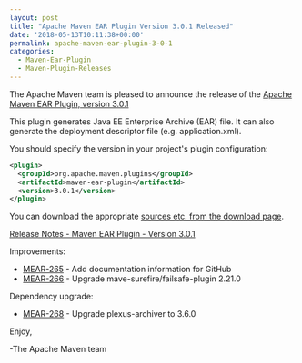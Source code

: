 ```yaml
---
layout: post
title: "Apache Maven EAR Plugin Version 3.0.1 Released"
date: '2018-05-13T10:11:38+00:00'
permalink: apache-maven-ear-plugin-3-0-1
categories:
  - Maven-Ear-Plugin
  - Maven-Plugin-Releases
---
```

The Apache Maven team is pleased to announce the release of the
[Apache Maven EAR Plugin, version 3.0.1](https://maven.apache.org/plugins/maven-ear-plugin/)

This plugin generates Java EE Enterprise Archive (EAR) file. It can also
generate the deployment descriptor file (e.g. application.xml).

You should specify the version in your project's plugin configuration:

```xml
<plugin>
  <groupId>org.apache.maven.plugins</groupId>
  <artifactId>maven-ear-plugin</artifactId>
  <version>3.0.1</version>
</plugin>
```

You can download the appropriate [sources etc. from the download page](https://maven.apache.org/plugins/maven-ear-plugin/download.cgi).


<!-- more -->

[Release Notes - Maven EAR Plugin - Version 3.0.1](https://issues.apache.org/jira/secure/ReleaseNote.jspa?projectId=12317422&version=12342882)


Improvements:

* [MEAR-265](https://issues.apache.org/jira/browse/MEAR-265) - Add documentation information for GitHub
* [MEAR-266](https://issues.apache.org/jira/browse/MEAR-266) - Upgrade mave-surefire/failsafe-plugin 2.21.0

Dependency upgrade:

* [MEAR-268](https://issues.apache.org/jira/browse/MEAR-268) - Upgrade plexus-archiver to 3.6.0

Enjoy,

-The Apache Maven team
